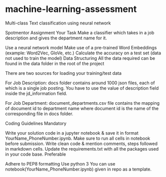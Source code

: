 # machine-learning-assessment
Multi-class Text classification using neural network

Spotmentor Assignment
Your Task
Make a classifier which takes in a job description and gives the department name for it.

Use a neural network model
Make use of a pre-trained Word Embeddings (example: Word2Vec, GloVe, etc.)
Calculate the accuracy on a test set (data not used to train the model)
Data Structuring
All the data required can be found in the data folder in the root of the project

There are two sources for loading your training/test data

For Job Description:
docs folder contains around 1000 json files, each of which is a single job posting. You have to use the value of description field inside the jd_information field.

For Job Department:
document_departments.csv file contains the mapping of document id to department name where document id is the name of the corresponding file in docs folder.

Coding Guidelines
Mandatory

Write your solution code in a jupyter notebook & save it in format YourName_PhoneNumber.ipynb.
Make sure to run all cells in notebook before submission.
Write clean code & mention comments, steps followed in markdown cells.
Update the requirements.txt with all the packages used in your code base.
Preferable

Adhere to PEP8 formatting
Use python 3
You can use notebook(YourName_PhoneNumber.ipynb) given in repo as a template.
